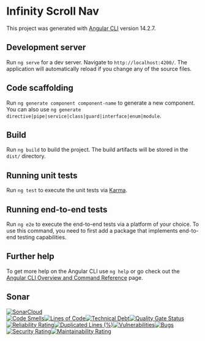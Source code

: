 # Infinity Scroll Nav

This project was generated with [Angular CLI](https://github.com/angular/angular-cli) version 14.2.7.

## Development server

Run `ng serve` for a dev server. Navigate to `http://localhost:4200/`. The application will automatically reload if you change any of the source files.

## Code scaffolding

Run `ng generate component component-name` to generate a new component. You can also use `ng generate directive|pipe|service|class|guard|interface|enum|module`.

## Build

Run `ng build` to build the project. The build artifacts will be stored in the `dist/` directory.

## Running unit tests

Run `ng test` to execute the unit tests via [Karma](https://karma-runner.github.io).

## Running end-to-end tests

Run `ng e2e` to execute the end-to-end tests via a platform of your choice. To use this command, you need to first add a package that implements end-to-end testing capabilities.

## Further help

To get more help on the Angular CLI use `ng help` or go check out the [Angular CLI Overview and Command Reference](https://angular.io/cli) page.

## Sonar
[![SonarCloud](https://sonarcloud.io/images/project_badges/sonarcloud-white.svg)](https://sonarcloud.io/summary/new_code?id=jyvega_infinity-scroll-nav)  
[![Code Smells](https://sonarcloud.io/api/project_badges/measure?project=jyvega_infinity-scroll-nav&metric=code_smells)](https://sonarcloud.io/summary/new_code?id=jyvega_infinity-scroll-nav)[![Lines of Code](https://sonarcloud.io/api/project_badges/measure?project=jyvega_infinity-scroll-nav&metric=ncloc)](https://sonarcloud.io/summary/new_code?id=jyvega_infinity-scroll-nav)[![Technical Debt](https://sonarcloud.io/api/project_badges/measure?project=jyvega_infinity-scroll-nav&metric=sqale_index)](https://sonarcloud.io/summary/new_code?id=jyvega_infinity-scroll-nav)[![Quality Gate Status](https://sonarcloud.io/api/project_badges/measure?project=jyvega_infinity-scroll-nav&metric=alert_status)](https://sonarcloud.io/summary/new_code?id=jyvega_infinity-scroll-nav)[![Reliability Rating](https://sonarcloud.io/api/project_badges/measure?project=jyvega_infinity-scroll-nav&metric=reliability_rating)](https://sonarcloud.io/summary/new_code?id=jyvega_infinity-scroll-nav)[![Duplicated Lines (%)](https://sonarcloud.io/api/project_badges/measure?project=jyvega_infinity-scroll-nav&metric=duplicated_lines_density)](https://sonarcloud.io/summary/new_code?id=jyvega_infinity-scroll-nav)[![Vulnerabilities](https://sonarcloud.io/api/project_badges/measure?project=jyvega_infinity-scroll-nav&metric=vulnerabilities)](https://sonarcloud.io/summary/new_code?id=jyvega_infinity-scroll-nav)[![Bugs](https://sonarcloud.io/api/project_badges/measure?project=jyvega_infinity-scroll-nav&metric=bugs)](https://sonarcloud.io/summary/new_code?id=jyvega_infinity-scroll-nav)[![Security Rating](https://sonarcloud.io/api/project_badges/measure?project=jyvega_infinity-scroll-nav&metric=security_rating)](https://sonarcloud.io/summary/new_code?id=jyvega_infinity-scroll-nav)[![Maintainability Rating](https://sonarcloud.io/api/project_badges/measure?project=jyvega_infinity-scroll-nav&metric=sqale_rating)](https://sonarcloud.io/summary/new_code?id=jyvega_infinity-scroll-nav)
